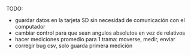 TODO:

- guardar datos en la tarjeta SD sin necesidad de comunicación con el computador
- cambiar control para que sean angulos absolutos en vez de relativos
- hacer mediciones promedio para 1 trama: moverse, medir, enviar
- corregir bug csv, solo guarda primera medición
